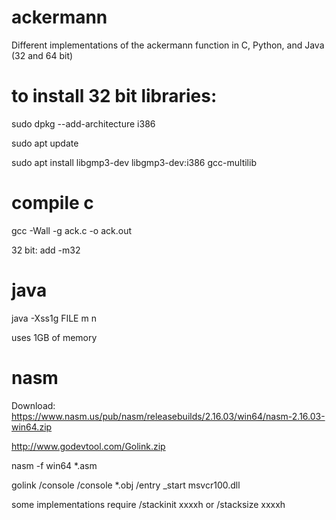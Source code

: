 # ackermann
Different implementations of the ackermann function in C, Python, and Java (32 and 64 bit)

# to install 32 bit libraries:

  sudo dpkg --add-architecture i386

  sudo apt update

  sudo apt install libgmp3-dev libgmp3-dev:i386 gcc-multilib

# compile c
  gcc -Wall -g ack.c -o ack.out
  
  32 bit: add -m32

# java
  java -Xss1g FILE m n

  uses 1GB of memory

# nasm
  Download:
  https://www.nasm.us/pub/nasm/releasebuilds/2.16.03/win64/nasm-2.16.03-win64.zip
  
  http://www.godevtool.com/Golink.zip

  nasm -f win64 *.asm

  golink /console /console *.obj /entry _start msvcr100.dll

  some implementations require /stackinit xxxxh or /stacksize xxxxh
  
